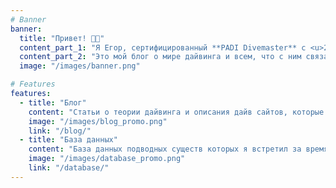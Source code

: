 ```yaml
---
# Banner
banner:
  title: "Привет! 👋🏼"
  content_part_1: "Я Егор, сертифицированный **PADI Divemaster** с <u>228 погружением</u> в открытой воде 🤿."
  content_part_2: "Это мой блог о мире дайвинга и всем, что с ним связано. Здесь вы найдете статьи о теории дайвинга, описания дайв-сайтов, которые я посетил, а также базу данных подводных существ, с которыми я встретился за время своих погружений."
  image: "/images/banner.png"

# Features
features:
  - title: "Блог"
    content: "Статьи о теории дайвинга и описания дайв сайтов, которые я посетил."
    image: "/images/blog_promo.png"
    link: "/blog/"
  - title: "База данных"
    content: "База данных подводных существ которых я встретил за время погружений."
    image: "/images/database_promo.png"
    link: "/database/"
---
```

